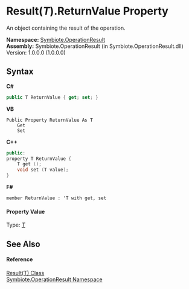# Result(*T*).ReturnValue Property 
 

An object containing the result of the operation.

**Namespace:**&nbsp;<a href="846ea925-838c-f4a8-6a8a-689eb9584d48">Symbiote.OperationResult</a><br />**Assembly:**&nbsp;Symbiote.OperationResult (in Symbiote.OperationResult.dll) Version: 1.0.0.0 (1.0.0.0)

## Syntax

**C#**<br />
``` C#
public T ReturnValue { get; set; }
```

**VB**<br />
``` VB
Public Property ReturnValue As T
	Get
	Set
```

**C++**<br />
``` C++
public:
property T ReturnValue {
	T get ();
	void set (T value);
}
```

**F#**<br />
``` F#
member ReturnValue : 'T with get, set

```


#### Property Value
Type: <a href="55164352-8217-3c5a-4180-bc60c2e2b83f">*T*</a>

## See Also


#### Reference
<a href="55164352-8217-3c5a-4180-bc60c2e2b83f">Result(T) Class</a><br /><a href="846ea925-838c-f4a8-6a8a-689eb9584d48">Symbiote.OperationResult Namespace</a><br />